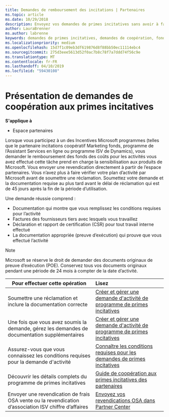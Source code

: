 ```yaml
---
title: Demandes de remboursement des incitations | Partenaires
ms.topic: article
ms.date: 10/29/2018
description: Envoyez vos demandes de primes incitatives sans avoir à faire vérifier votre plan d'activité auparavant.
author: LauraBrenner
ms.author: labrenne
keywords: demandes de primes incitatives, demandes de coopération, fonds de coopération
ms.localizationpriority: medium
ms.openlocfilehash: 15d7f1c09eb3df619876d8f88bb50ec11114ebc4
ms.sourcegitcommit: 275d3eee5613d52f0ac7b8c78f7a7ddd74f56c9e
ms.translationtype: MT
ms.contentlocale: fr-FR
ms.lasthandoff: 04/10/2019
ms.locfileid: "59430108"
---
```

# <a name="incentives-co-op-claims-overview"></a>Présentation de demandes de coopération aux primes incitatives

**S'applique à**

- Espace partenaires

Lorsque vous participez à un des Incentives Microsoft programmes (telles que le partenaire incitations coopératif Marketing fonds, programme de l’Assistant Services en ligne ou programme ISV de Dynamics), vous demander le remboursement des fonds des coûts pour les activités vous avez effectué cette tâche prend en charge la sensibilisation aux produits de Microsoft. Vous envoyer une revendication directement à partir de l’espace partenaires. Vous n’avez plus à faire vérifier votre plan d’activité par Microsoft avant de soumettre une réclamation. Soumettez votre demande et la documentation requise au plus tard avant le délai de réclamation qui est de 45 jours après la fin de la période d’utilisation. 

Une demande réussie comprend :

- Documentation qui montre que vous remplissez les conditions requises pour l’activité
- Factures des fournisseurs tiers avec lesquels vous travaillez
- Déclaration et rapport de certification (CSR) pour tout travail interne effectué
- La documentation appropriée (preuve d’exécution) qui prouve que vous effectué l’activité 

>[!NOTE]
>Microsoft se réserve le droit de demander des documents originaux de preuve d’exécution (POE). Conservez tous vos documents originaux pendant une période de 24 mois à compter de la date d’activité. 

|**Pour effectuer cette opération**   |**Lisez**   |
|-----------------|:--------------------------------------|
|Soumettre une réclamation et inclure la documentation correcte|[Créer et gérer une demande d'activité de programme de primes incitatives](create-incentives-claims.md)|
|Une fois que vous avez soumis la demande, gérez les demandes de documentation supplémentaires|[Créer et gérer une demande d'activité de programme de primes incitatives](create-incentives-claims.md)  |
|Assurez-vous que vous connaissez les conditions requises pour la demande d'activité|[Connaître les conditions requises pour les demandes de primes incitatives](core-requirements.md)   |
|Découvrir les détails complets du programme de primes incitatives|[Guide de coopération aux primes incitatives des partenaires](https://assets.microsoft.com/coop-guidebook.pdf)
|Envoyer une revendication de frais OSA vente ou la revendication d’association ISV chiffre d’affaires |[Envoyez vos revendications OSA dans Partner Center](submit-osa-claim.md)|
                                                                                 
                                   